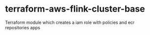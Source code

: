 # terraform-aws-flink-cluster-base
Terraform module which creates a iam role with policies and ecr repositories apps
